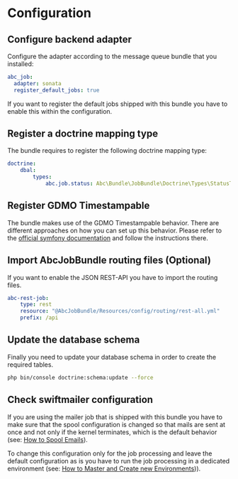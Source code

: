 Configuration
=============

## Configure backend adapter

Configure the adapter according to the message queue bundle that you installed:

```yaml
abc_job:
  adapter: sonata
  register_default_jobs: true
```

If you want to register the default jobs shipped with this bundle you have to enable this within the configuration.

## Register a doctrine mapping type

The bundle requires to register the following doctrine mapping type:

```yaml
doctrine:
    dbal:
        types:
            abc.job.status: Abc\Bundle\JobBundle\Doctrine\Types\StatusType
```

## Register GDMO Timestampable

The bundle makes use of the GDMO Timestampable behavior. There are different approaches on how you can set up this behavior. Please refer to the [official symfony documentation](http://symfony.com/doc/current/cookbook/doctrine/common_extensions.html) and follow the instructions there.

## Import AbcJobBundle routing files (Optional)

If you want to enable the JSON REST-API you have to import the routing files.

```yaml
abc-rest-job:
    type: rest
    resource: "@AbcJobBundle/Resources/config/routing/rest-all.yml"
    prefix: /api
```

## Update the database schema

Finally you need to update your database schema in order to create the required tables.

```bash
php bin/console doctrine:schema:update --force
```

## Check swiftmailer configuration

If you are using the mailer job that is shipped with this bundle you have to make sure that the spool configuration is changed so that mails are sent at once and not only if the kernel terminates, which is the default behavior (see: [How to Spool Emails](http://symfony.com/doc/current/email/spool.html)).

To change this configuration only for the job processing and leave the default configuration as is you have to run the job processing in a dedicated environment (see: [How to Master and Create new Environments](http://symfony.com/doc/current/configuration/environments.html))).